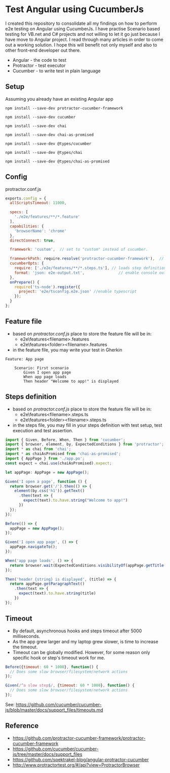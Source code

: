 # Test Angular using CucumberJs
I created this repository to consolidate all my findings on how to perform e2e testing on Angular using CucumberJs. I have practise Scenario based testing for VB.net and C# projects and not willing to let it go just because I have move to Angular project. I read through many articles in order to come out a working solution. I hope this will benefit not only myself and also to other front-end developer out there.

* Angular - the code to test
* Protractor - test executor
* Cucumber - to write test in plain language

## Setup
Assuming you already have an existing Angular app

`npm install --save-dev protractor-cucumber-framework`

`npm install --save-dev cucumber`

`npm install --save-dev chai`

`npm install --save-dev chai-as-promised`

`npm install --save-dev @types/cucumber`

`npm install --save-dev @types/chai`

`npm install --save-dev @types/chai-as-promised`


## Config
protractor.conf.js

```javascript
exports.config = {
  allScriptsTimeout: 11000,

  specs: [
    './e2e/features/**/*.feature'
  ],
  capabilities: {
    'browserName': 'chrome'
  },
  directConnect: true,

  framework: 'custom',  // set to "custom" instead of cucumber.

  frameworkPath: require.resolve('protractor-cucumber-framework'),  // path relative to the current config file
  cucumberOpts: {
    require: ['./e2e/features/**/*.steps.ts'], // loads step definitions
    format: 'json: e2e-output.txt',               // enable console output
  },
  onPrepare() {
    require('ts-node').register({
      project: 'e2e/tsconfig.e2e.json' //enable typescript
    });
  }
};
```

## Feature file
* based on _protractor.conf.js_ place to store the feature file will be in:
  * e2e\features\<filename>.features
  * e2e\features\<folder>\<filename>.features
* in the feature file, you may write your test in Gherkin

```gherkin
Feature: App page

    Scenario: First scenario
        Given I open app page
        When app page loads
        Then header "Welcome to app!" is displayed
```

## Steps definition
* based on _protractor.conf.js_ place to store the feature file will be in:
  * e2e\features\<filename>.steps.ts
  * e2e\features\<folder>\<filename>.steps.ts
* in the steps file, you may fill in your steps definition with test setup, test execution and test assertion.

```javascript
import { Given, Before, When, Then } from 'cucumber';
import { browser, element, by, ExpectedConditions } from 'protractor';
import * as chai from 'chai';
import * as chaiAsPromised from 'chai-as-promised';
import { AppPage } from './app.po';
const expect = chai.use(chaiAsPromised).expect;

let appPage: AppPage = new AppPage();

Given('I open a page', function () {
  return browser.get('/').then(() => {
    element(by.css('h1')).getText()
      .then(text => {
        expect(text).to.have.string("Welcome to app!")
      })
  });
});

Before(() => {
  appPage = new AppPage();
});

Given('I open app page', () => {
  appPage.navigateTo();
});

When('app page loads', () => {
  return browser.wait(ExpectedConditions.visibilityOf(appPage.getTitle()), 5000);
});

Then('header {string} is displayed', (title) => {
  return appPage.getParagraphText()
    .then(text => {
      expect(text).to.have.string(title)
    })
});
```

## Timeout
* By default, asynchronous hooks and steps timeout after 5000 milliseconds.
* As the app grew larger and my laptop grew slower, is time to increase the timeout.
* Timeout can be globally modified. However, for some reason only specific hook or step's timeout work for me.

```javascript
Before({timeout: 60 * 1000}, function() {
  // Does some slow browser/filesystem/network actions
});

Given(/^a slow step$/, {timeout: 60 * 1000}, function() {
  // Does some slow browser/filesystem/network actions
});
```

See: https://github.com/cucumber/cucumber-js/blob/master/docs/support_files/timeouts.md


## Reference
* https://github.com/protractor-cucumber-framework/protractor-cucumber-framework
* https://github.com/cucumber/cucumber-js/tree/master/docs/support_files
* https://github.com/spektrakel-blog/angular-protractor-cucumber
* http://www.protractortest.org/#/api?view=ProtractorBrowser